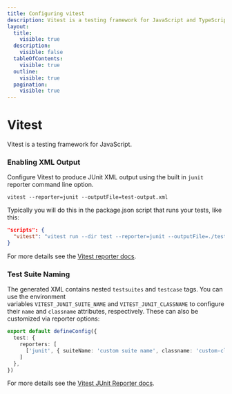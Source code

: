 ```yaml
---
title: Configuring vitest
description: Vitest is a testing framework for JavaScript and TypeScript applications
layout:
  title:
    visible: true
  description:
    visible: false
  tableOfContents:
    visible: true
  outline:
    visible: true
  pagination:
    visible: true
---
```


# Vitest

Vitest is a testing framework for JavaScript.

### Enabling XML Output

Configure Vitest to produce JUnit XML output using the built in `junit` reporter command line option.

```shell
vitest --reporter=junit --outputFile=test-output.xml
```
Typically you will do this in the package.json script that runs your tests, like this:

```json
"scripts": {
  "vitest": "vitest run --dir test --reporter=junit --outputFile=./test-output.xml",
}
```
For more details see the [Vitest reporter docs](https://vitest.dev/guide/reporters).



### Test Suite Naming

The generated XML contains nested `testsuites` and `testcase` tags. You can use the environment variables `VITEST_JUNIT_SUITE_NAME` and `VITEST_JUNIT_CLASSNAME` to configure their `name` and `classname` attributes, respectively. These can also be customized via reporter options:

```typescript
export default defineConfig({
  test: {
    reporters: [
      ['junit', { suiteName: 'custom suite name', classname: 'custom-classname' }]
    ]
  },
})
```
For more details see the [Vitest JUnit Reporter docs](https://vitest.dev/guide/reporters#junit-reporter).





